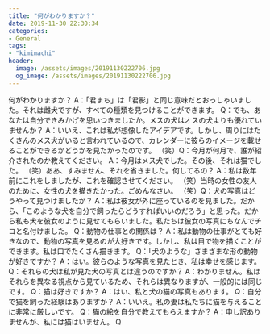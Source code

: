 ```yaml
---
title: "何がわかりますか？"
date: 2019-11-30 22:30:34
categories:
- General
tags:
- "kimimachi"
header:
  image: /assets/images/20191130222706.jpg
  og_image: /assets/images/20191130222706.jpg
---
```


何がわかりますか？ A：「君まち」は「君影」と同じ意味だとおっしゃいました。それは雌犬ですが、すべての種類を見つけることができます。 Q：でも、あなたは自分できみかげを思いつきましたか。メスの犬はオスの犬よりも優れていませんか？ A：いいえ、これは私が想像したアイデアです。しかし、周りにはたくさんのメス犬がいると言われているので、カレンダーに彼らのイメージを載せることができるかどうかを見たかったのです。 （笑）Q：今月が何月で、誰が紹介されたのか教えてください。 A：今月はメス犬でした。その後、それは猫でした。 （笑）ああ、すみません、それを省きました。何してるの？ A：私は数年前にこれをしましたが、これを確認させてください。 （笑）当時の女性の友人のために、女性の犬を描きたかった。ごめんなさい。 （笑）Q：犬の写真はどうやって見つけましたか？ A：私は彼女が外に座っているのを見ました。だから、「このような犬を自分で飼ったらどうすればいいのだろう」と思った。だから私も犬を彼女のように見せてもらいました。私たちは彼女の写真にちなんでチコと名付けました。 Q：動物の仕事との関係は？ A：私は動物の仕事がとても好きなので、動物の写真を見るのが大好きです。しかし、私は目で物を描くことができます。私は口でたくさん描きます。 Q：「犬のような」さまざまな形の動物が好きですか？ A：はい。彼らのような写真を見たとき、私は幸せを感じます。 Q：それらの犬は私が見た犬の写真とは違うのですか？ A：わかりません。私はそれらを異なる視点から見ているため、それらは異なりますが、一般的には同じです。 Q：猫は好きですか？ A：はい、私と犬の猫の写真もあります。 Q：自分で猫を飼った経験はありますか？ A：いいえ。私の妻は私たちに猫を与えることに非常に厳しいです。 Q：猫の絵を自分で教えてもらえますか？ A：申し訳ありませんが、私には猫はいません。 Q
